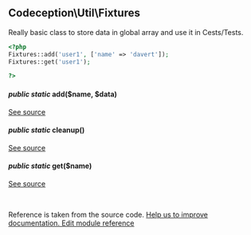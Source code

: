 
## Codeception\Util\Fixtures



Really basic class to store data in global array and use it in Cests/Tests.

```php
<?php
Fixtures::add('user1', ['name' => 'davert']);
Fixtures::get('user1');

?>
```



#### *public static* add($name, $data) 

[See source](https://github.com/Codeception/Codeception/blob/2.1/src/Codeception/Util/Fixtures.php#L20)

#### *public static* cleanup() 

[See source](https://github.com/Codeception/Codeception/blob/2.1/src/Codeception/Util/Fixtures.php#L34)

#### *public static* get($name) 

[See source](https://github.com/Codeception/Codeception/blob/2.1/src/Codeception/Util/Fixtures.php#L25)

<p>&nbsp;</p><div class="alert alert-warning">Reference is taken from the source code. <a href="https://github.com/Codeception/Codeception/blob/2.1/src/Codeception/Util/Fixtures.php">Help us to improve documentation. Edit module reference</a></div>
